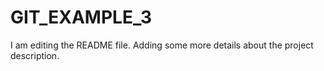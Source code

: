 
# GIT_EXAMPLE_3
I am editing the README file. Adding some more details about the project description.

